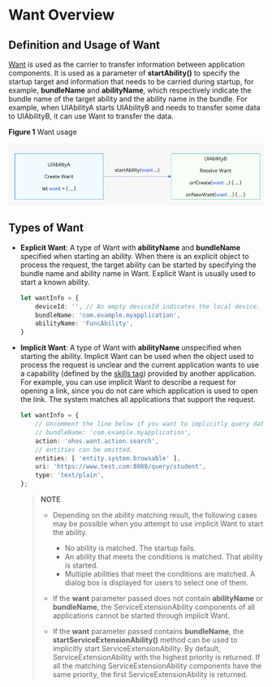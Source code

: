 # Want Overview


## Definition and Usage of Want

[Want](../reference/apis/js-apis-app-ability-want.md) is used as the carrier to transfer information between application components. It is used as a parameter of **startAbility()** to specify the startup target and information that needs to be carried during startup, for example, **bundleName** and **abilityName**, which respectively indicate the bundle name of the target ability and the ability name in the bundle. For example, when UIAbilityA starts UIAbilityB and needs to transfer some data to UIAbilityB, it can use Want to transfer the data.

**Figure 1** Want usage 

![usage-of-want](figures/usage-of-want.png)


## Types of Want

- **Explicit Want**: A type of Want with **abilityName** and **bundleName** specified when starting an ability.
    When there is an explicit object to process the request, the target ability can be started by specifying the bundle name and ability name in Want. Explicit Want is usually used to start a known ability.
    
  ```ts
  let wantInfo = {
      deviceId: '', // An empty deviceId indicates the local device.
      bundleName: 'com.example.myapplication',
      abilityName: 'FuncAbility',
  }
  ```

- **Implicit Want**: A type of Want with **abilityName** unspecified when starting the ability.
  Implicit Want can be used when the object used to process the request is unclear and the current application wants to use a capability (defined by the [skills tag](../quick-start/module-configuration-file.md#skills)) provided by another application. For example, you can use implicit Want to describe a request for opening a link, since you do not care which application is used to open the link. The system matches all applications that support the request.

  
  ```ts
  let wantInfo = {
      // Uncomment the line below if you want to implicitly query data only in the specific bundle.
      // bundleName: 'com.example.myapplication',
      action: 'ohos.want.action.search',
      // entities can be omitted.
      entities: [ 'entity.system.browsable' ],
      uri: 'https://www.test.com:8080/query/student',
      type: 'text/plain',
  };
  ```

  > **NOTE**
  > - Depending on the ability matching result, the following cases may be possible when you attempt to use implicit Want to start the ability.
  >   - No ability is matched. The startup fails.
  >   - An ability that meets the conditions is matched. That ability is started.
  >   - Multiple abilities that meet the conditions are matched. A dialog box is displayed for users to select one of them.
  > 
  > - If the **want** parameter passed does not contain **abilityName** or **bundleName**, the ServiceExtensionAbility components of all applications cannot be started through implicit Want.
  > 
  > - If the **want** parameter passed contains **bundleName**, the **startServiceExtensionAbility()** method can be used to implicitly start ServiceExtensionAbility. By default, ServiceExtensionAbility with the highest priority is returned. If all the matching ServiceExtensionAbility components have the same priority, the first ServiceExtensionAbility is returned.

